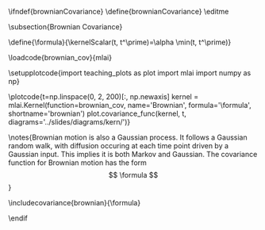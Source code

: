 \ifndef{brownianCovariance}
\define{brownianCovariance}
\editme

\subsection{Brownian Covariance}

\define{\formula}{\kernelScalar(t, t^\prime)=\alpha \min(t, t^\prime)}

\loadcode{brownian_cov}{mlai}

\setupplotcode{import teaching_plots as plot
import mlai
import numpy as np}

\plotcode{t=np.linspace(0, 2, 200)[:, np.newaxis]
kernel = mlai.Kernel(function=brownian_cov,
                     name='Brownian',
                     formula='\formula',
                     shortname='brownian')
plot.covariance_func(kernel, t, diagrams='../slides/diagrams/kern/')}

\notes{Brownian motion is also a Gaussian process. It follows a Gaussian random walk, with diffusion occuring at each time point driven by a Gaussian input. This implies it is both Markov and Gaussian. The covariance function for Brownian motion has the form
$$
\formula
$$}

\includecovariance{brownian}{\formula}


\endif
